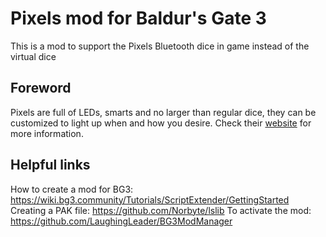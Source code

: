 # Pixels mod for Baldur's Gate 3

This is a mod to support the Pixels Bluetooth dice in game instead of the virtual dice

## Foreword

Pixels are full of LEDs, smarts and no larger than regular dice, they can be
customized to light up when and how you desire.
Check their [website](https://gamewithpixels.com/) for more information.

## Helpful links
How to create a mod for BG3: https://wiki.bg3.community/Tutorials/ScriptExtender/GettingStarted
Creating a PAK file: https://github.com/Norbyte/lslib
To activate the mod: https://github.com/LaughingLeader/BG3ModManager